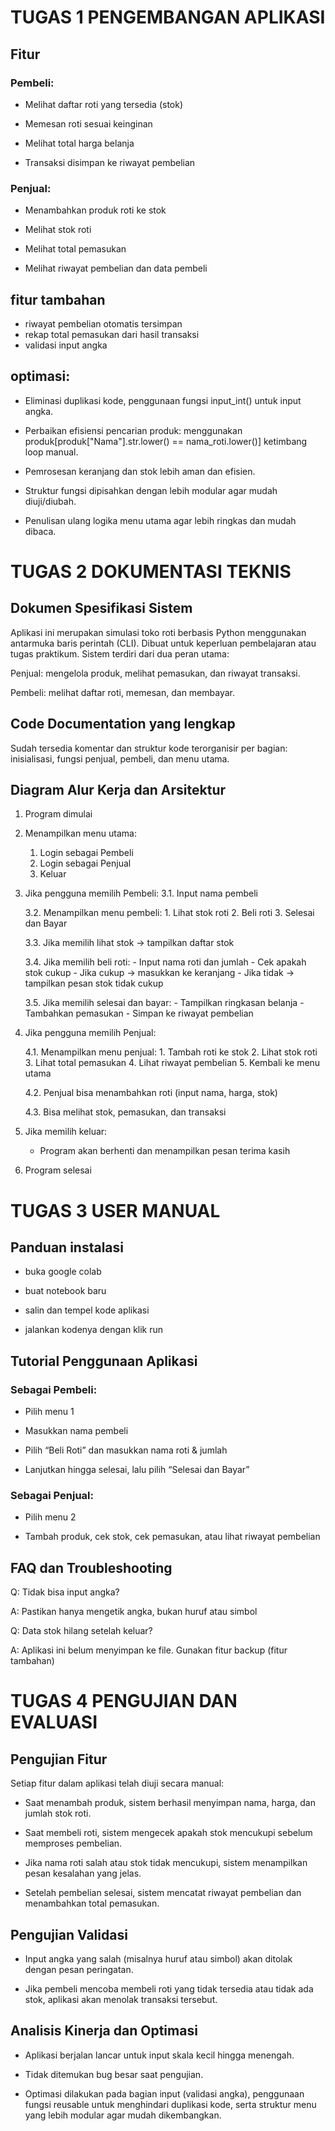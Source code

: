 # TUGAS 1 PENGEMBANGAN APLIKASI

## Fitur

### Pembeli:
- Melihat daftar roti yang tersedia (stok)

- Memesan roti sesuai keinginan

- Melihat total harga belanja

- Transaksi disimpan ke riwayat pembelian

### Penjual:
- Menambahkan produk roti ke stok

- Melihat stok roti

- Melihat total pemasukan

- Melihat riwayat pembelian dan data pembeli

## fitur tambahan 
- riwayat pembelian otomatis tersimpan
- rekap total pemasukan dari hasil transaksi
- validasi input angka

## optimasi:

- Eliminasi duplikasi kode, penggunaan fungsi input_int() untuk input angka.

- Perbaikan efisiensi pencarian produk: menggunakan produk[produk["Nama"].str.lower() == nama_roti.lower()] ketimbang loop manual.

- Pemrosesan keranjang dan stok lebih aman dan efisien.

- Struktur fungsi dipisahkan dengan lebih modular agar mudah diuji/diubah.

- Penulisan ulang logika menu utama agar lebih ringkas dan mudah dibaca.

# TUGAS 2 DOKUMENTASI TEKNIS

## Dokumen Spesifikasi Sistem
Aplikasi ini merupakan simulasi toko roti berbasis Python menggunakan antarmuka baris perintah (CLI). Dibuat untuk keperluan pembelajaran atau tugas praktikum. Sistem terdiri dari dua peran utama:

Penjual: mengelola produk, melihat pemasukan, dan riwayat transaksi.

Pembeli: melihat daftar roti, memesan, dan membayar.

## Code Documentation yang lengkap
Sudah tersedia komentar dan struktur kode terorganisir per bagian: inisialisasi, fungsi penjual, pembeli, dan menu utama.

## Diagram Alur Kerja dan Arsitektur

1. Program dimulai
2. Menampilkan menu utama:
   1. Login sebagai Pembeli
   2. Login sebagai Penjual
   3. Keluar

3. Jika pengguna memilih Pembeli:
   3.1. Input nama pembeli
   
   3.2. Menampilkan menu pembeli:
        1. Lihat stok roti
        2. Beli roti
        3. Selesai dan Bayar
   
   3.3. Jika memilih lihat stok → tampilkan daftar stok
   
   3.4. Jika memilih beli roti:
        - Input nama roti dan jumlah
        - Cek apakah stok cukup
        - Jika cukup → masukkan ke keranjang
        - Jika tidak → tampilkan pesan stok tidak cukup
   
   3.5. Jika memilih selesai dan bayar:
        - Tampilkan ringkasan belanja
        - Tambahkan pemasukan
        - Simpan ke riwayat pembelian

4. Jika pengguna memilih Penjual:
   
   4.1. Menampilkan menu penjual:
        1. Tambah roti ke stok
        2. Lihat stok roti
        3. Lihat total pemasukan
        4. Lihat riwayat pembelian
        5. Kembali ke menu utama
   
   4.2. Penjual bisa menambahkan roti (input nama, harga, stok)
   
   4.3. Bisa melihat stok, pemasukan, dan transaksi

7. Jika memilih keluar:
   - Program akan berhenti dan menampilkan pesan terima kasih

8. Program selesai

# TUGAS 3 USER MANUAL

## Panduan instalasi
- buka google colab
  
- buat notebook baru
  
- salin dan tempel kode aplikasi
  
- jalankan kodenya dengan klik run

##  Tutorial Penggunaan Aplikasi

### Sebagai Pembeli:

- Pilih menu 1

- Masukkan nama pembeli

- Pilih “Beli Roti” dan masukkan nama roti & jumlah

- Lanjutkan hingga selesai, lalu pilih “Selesai dan Bayar”

### Sebagai Penjual:

- Pilih menu 2

- Tambah produk, cek stok, cek pemasukan, atau lihat riwayat pembelian

## FAQ dan Troubleshooting
Q: Tidak bisa input angka?

A: Pastikan hanya mengetik angka, bukan huruf atau simbol

Q: Data stok hilang setelah keluar?

A: Aplikasi ini belum menyimpan ke file. Gunakan fitur backup (fitur tambahan)

#  TUGAS 4 PENGUJIAN DAN EVALUASI

## Pengujian Fitur

Setiap fitur dalam aplikasi telah diuji secara manual:

- Saat menambah produk, sistem berhasil menyimpan nama, harga, dan jumlah stok roti.

- Saat membeli roti, sistem mengecek apakah stok mencukupi sebelum memproses pembelian.

- Jika nama roti salah atau stok tidak mencukupi, sistem menampilkan pesan kesalahan yang jelas.

- Setelah pembelian selesai, sistem mencatat riwayat pembelian dan menambahkan total pemasukan.

## Pengujian Validasi

- Input angka yang salah (misalnya huruf atau simbol) akan ditolak dengan pesan peringatan.

- Jika pembeli mencoba membeli roti yang tidak tersedia atau tidak ada stok, aplikasi akan menolak transaksi tersebut.
  
## Analisis Kinerja dan Optimasi

- Aplikasi berjalan lancar untuk input skala kecil hingga menengah.

- Tidak ditemukan bug besar saat pengujian.

- Optimasi dilakukan pada bagian input (validasi angka), penggunaan fungsi reusable untuk menghindari duplikasi kode, serta struktur menu yang lebih modular agar mudah dikembangkan.

